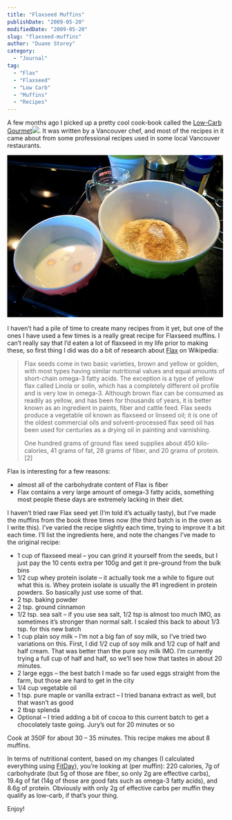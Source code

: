 ```yaml
---
title: "Flaxseed Muffins"
publishDate: "2009-05-20"
modifiedDate: "2009-05-20"
slug: "flaxseed-muffins"
author: "Duane Storey"
category:
  - "Journal"
tag:
  - "Flax"
  - "Flaxseed"
  - "Low Carb"
  - "Muffins"
  - "Recipes"
---
```


A few months ago I picked up a pretty cool cook-book called the [Low-Carb Gourmet](http://www.amazon.com/gp/product/1405087935?ie=UTF8&tag=duanstor-20&linkCode=as2&camp=1789&creative=9325&creativeASIN=1405087935)![](_images/http://www.assoc-amazon.com/e/ir?t=duanstor-20&l=as2&o=1&a=1405087935). It was written by a Vancouver chef, and most of the recipes in it came about from some professional recipes used in some local Vancouver restaurants.

![Flaxseed Muffins](_images/flaxseed-muffins-2.jpg)

I haven’t had a pile of time to create many recipes from it yet, but one of the ones I have used a few times is a really great recipe for Flaxseed muffins. I can’t really say that I’d eaten a lot of flaxseed in my life prior to making these, so first thing I did was do a bit of research about [Flax](http://en.wikipedia.org/wiki/Flax) on Wikipedia:

> Flax seeds come in two basic varieties, brown and yellow or golden, with most types having similar nutritional values and equal amounts of short-chain omega-3 fatty acids. The exception is a type of yellow flax called Linola or solin, which has a completely different oil profile and is very low in omega-3. Although brown flax can be consumed as readily as yellow, and has been for thousands of years, it is better known as an ingredient in paints, fiber and cattle feed. Flax seeds produce a vegetable oil known as flaxseed or linseed oil; it is one of the oldest commercial oils and solvent-processed flax seed oil has been used for centuries as a drying oil in painting and varnishing.
> 
> One hundred grams of ground flax seed supplies about 450 kilo-calories, 41 grams of fat, 28 grams of fiber, and 20 grams of protein.\[2\]

Flax is interesting for a few reasons:

- almost all of the carbohydrate content of Flax is fiber
- Flax contains a very large amount of omega-3 fatty acids, something most people these days are extremely lacking in their diet.

I haven’t tried raw Flax seed yet (I’m told it’s actually tasty), but I’ve made the muffins from the book three times now (the third batch is in the oven as I write this). I’ve varied the recipe slightly each time, trying to improve it a bit each time. I’ll list the ingredients here, and note the changes I’ve made to the original recipe:

- 1 cup of flaxseed meal – you can grind it yourself from the seeds, but I just pay the 10 cents extra per 100g and get it pre-ground from the bulk bins
- 1/2 cup whey protein isolate – it actually took me a while to figure out what this is. Whey protein isolate is usually the #1 ingredient in protein powders. So basically just use some of that.
- 2 tsp. baking powder
- 2 tsp. ground cinnamon
- 1/2 tsp. sea salt – if you use sea salt, 1/2 tsp is almost too much IMO, as sometimes it’s stronger than normal salt. I scaled this back to about 1/3 tsp. for this new batch
- 1 cup plain soy milk – I’m not a big fan of soy milk, so I’ve tried two variations on this. First, I did 1/2 cup of soy milk and 1/2 cup of half and half cream. That was better than the pure soy milk IMO. I’m currently trying a full cup of half and half, so we’ll see how that tastes in about 20 minutes.
- 2 large eggs – the best batch I made so far used eggs straight from the farm, but those are hard to get in the city
- 1/4 cup vegetable oil
- 1 tsp. pure maple or vanilla extract – I tried banana extract as well, but that wasn’t as good
- 2 tbsp splenda
- Optional – I tried adding a bit of cocoa to this current batch to get a chocolately taste going. Jury’s out for 20 minutes or so

Cook at 350F for about 30 – 35 minutes. This recipe makes me about 8 muffins.

In terms of nutritional content, based on my changes (I calculated everything using [FitDay](http://www.fitday.com)), you’re looking at (per muffin): 220 calories, 7g of carbohydrate (but 5g of those are fiber, so only 2g are effective carbs), 19.4g of fat (14g of those are good fats such as omega-3 fatty acids), and 8.6g of protein. Obviously with only 2g of effective carbs per muffin they qualify as low-carb, if that’s your thing.

Enjoy!